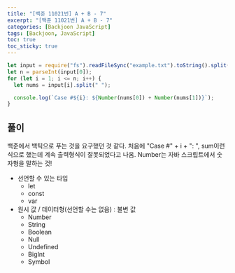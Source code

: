 ```yaml
---
title: "[백준 11021번] A + B - 7"
excerpt: "[백준 11021번] A + B - 7"
categories: [Backjoon JavaScript]
tags: [Backjoon, JavaScript]
toc: true
toc_sticky: true
---
```


```javascript
let input = require("fs").readFileSync("example.txt").toString().split("\n");
let n = parseInt(input[0]);
for (let i = 1; i <= n; i++) {
  let nums = input[i].split(" ");

  console.log(`Case #${i}: ${Number(nums[0]) + Number(nums[1])}`);
}
```

## 풀이

백준에서 백틱으로 푸는 것을 요구했던 것 같다. 처음에 "Case #" + i + ": ", sum이런 식으로 했는데 계속 출력형식이 잘못되었다고 나옴. Number는 자바 스크립트에서 숫자형을 말하는 것!

- 선언할 수 있는 타입
  - let
  - const
  - var
- 원시 값 / 데이터형(선언할 수는 없음) : 불변 값
  - Number
  - String
  - Boolean
  - Null
  - Undefined
  - BigInt
  - Symbol
